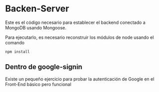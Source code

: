 # Backen-Server

Este es el código necesario para establecer el backend conectado a MongoDB usando Mongoose.

Para ejecutarlo, es necesario reconstruir los módulos de node usando el comando

```
npm install
```

## Dentro de google-signin
Existe un pequeño ejercicio para probar la autenticación de Google en el Front-End básico pero funcional